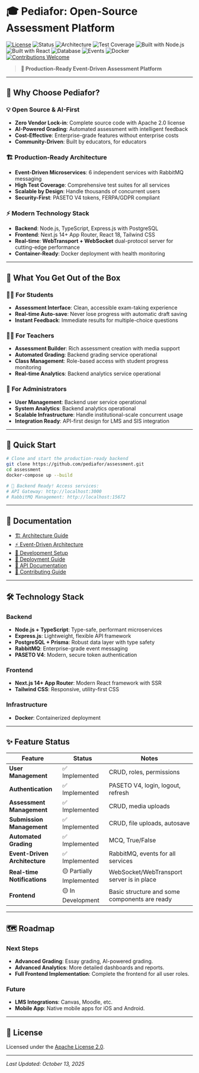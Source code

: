 # 🎓 Pediafor: Open-Source Assessment Platform

[![License](https://img.shields.io/badge/License-Apache_2.0-blue.svg)](LICENSE)
![Status](https://img.shields.io/badge/Status-Production%20Ready-success)
![Architecture](https://img.shields.io/badge/Architecture-Event%20Driven%20Microservices-orange)
![Test Coverage](https://img.shields.io/badge/Tests-High%20Test%20Coverage-success)
![Built with Node.js](https://img.shields.io/badge/Backend-Node.js%20%26%20TypeScript-339933?logo=nodedotjs)
![Built with React](https://img.shields.io/badge/Frontend-Next.js%2014%2B%20%26%20React-61DAFB?logo=react)
![Database](https://img.shields.io/badge/Database-PostgreSQL-336791?logo=postgresql)
![Events](https://img.shields.io/badge/Events-RabbitMQ%20Powered-FF6600)
![Docker](https://img.shields.io/badge/Container-Docker%20Ready-2496ED?logo=docker)
[![Contributions Welcome](https://img.shields.io/badge/Contributions-Welcome-brightgreen)](CONTRIBUTING.md)

> **🚀 Production-Ready Event-Driven Assessment Platform**  
---

## 🌟 Why Choose Pediafor?

### 💡 **Open Source & AI-First**
- **Zero Vendor Lock-in**: Complete source code with Apache 2.0 license
- **AI-Powered Grading**: Automated assessment with intelligent feedback
- **Cost-Effective**: Enterprise-grade features without enterprise costs
- **Community-Driven**: Built by educators, for educators

### 🏗️ **Production-Ready Architecture** 
- **Event-Driven Microservices**: 6 independent services with RabbitMQ messaging
- **High Test Coverage**: Comprehensive test suites for all services
- **Scalable by Design**: Handle thousands of concurrent users
- **Security-First**: PASETO V4 tokens, FERPA/GDPR compliant

### ⚡ **Modern Technology Stack**
- **Backend**: Node.js, TypeScript, Express.js with PostgreSQL
- **Frontend**: Next.js 14+ App Router, React 18, Tailwind CSS
- **Real-time**: **WebTransport + WebSocket** dual-protocol server for cutting-edge performance
- **Container-Ready**: Docker deployment with health monitoring

---

## 🎯 **What You Get Out of the Box**

### 👨‍🎓 **For Students**
- **Assessment Interface**: Clean, accessible exam-taking experience
- **Real-time Auto-save**: Never lose progress with automatic draft saving
- **Instant Feedback**: Immediate results for multiple-choice questions

### 👩‍🏫 **For Teachers**
- **Assessment Builder**: Rich assessment creation with media support
- **Automated Grading**: Backend grading service operational
- **Class Management**: Role-based access with student progress monitoring
- **Real-time Analytics**: Backend analytics service operational

### 🏢 **For Administrators**
- **User Management**: Backend user service operational
- **System Analytics**: Backend analytics operational
- **Scalable Infrastructure**: Handle institutional-scale concurrent usage
- **Integration Ready**: API-first design for LMS and SIS integration

---

## 🚀 Quick Start

```bash
# Clone and start the production-ready backend
git clone https://github.com/pediafor/assessment.git
cd assessment
docker-compose up --build

# 🎉 Backend Ready! Access services:
# API Gateway: http://localhost:3000
# RabbitMQ Management: http://localhost:15672
```

---

## 📖 Documentation

- [🏗️ Architecture Guide](docs/architecture.md)
- [⚡ Event-Driven Architecture](docs/event-driven-architecture.md)
- [🔧 Development Setup](docs/development.md)
- [🚀 Deployment Guide](docs/deployment.md)
- [📡 API Documentation](docs/api.md)
- [🤝 Contributing Guide](CONTRIBUTING.md)

---

## 🛠️ Technology Stack

### **Backend**
- **Node.js + TypeScript**: Type-safe, performant microservices
- **Express.js**: Lightweight, flexible API framework  
- **PostgreSQL + Prisma**: Robust data layer with type safety
- **RabbitMQ**: Enterprise-grade event messaging
- **PASETO V4**: Modern, secure token authentication

### **Frontend** 
- **Next.js 14+ App Router**: Modern React framework with SSR
- **Tailwind CSS**: Responsive, utility-first CSS

### **Infrastructure**
- **Docker**: Containerized deployment

---

## ✨ Feature Status

| Feature | Status | Notes |
| --- | --- | --- |
| **User Management** | ✅ Implemented | CRUD, roles, permissions |
| **Authentication** | ✅ Implemented | PASETO V4, login, logout, refresh |
| **Assessment Management** | ✅ Implemented | CRUD, media uploads |
| **Submission Management** | ✅ Implemented | CRUD, file uploads, autosave |
| **Automated Grading** | ✅ Implemented | MCQ, True/False |
| **Event-Driven Architecture** | ✅ Implemented | RabbitMQ, events for all services |
| **Real-time Notifications** | 🟡 Partially Implemented | WebSocket/WebTransport server is in place |
| **Frontend** | 🟡 In Development | Basic structure and some components are ready |

---

## 🗺️ Roadmap

### **Next Steps**
- **Advanced Grading**: Essay grading, AI-powered grading.
- **Advanced Analytics**: More detailed dashboards and reports.
- **Full Frontend Implementation**: Complete the frontend for all user roles.

### **Future**
- **LMS Integrations**: Canvas, Moodle, etc.
- **Mobile App**: Native mobile apps for iOS and Android.

---

## 📜 License

Licensed under the [Apache License 2.0](LICENSE).

---

*Last Updated: October 13, 2025*

